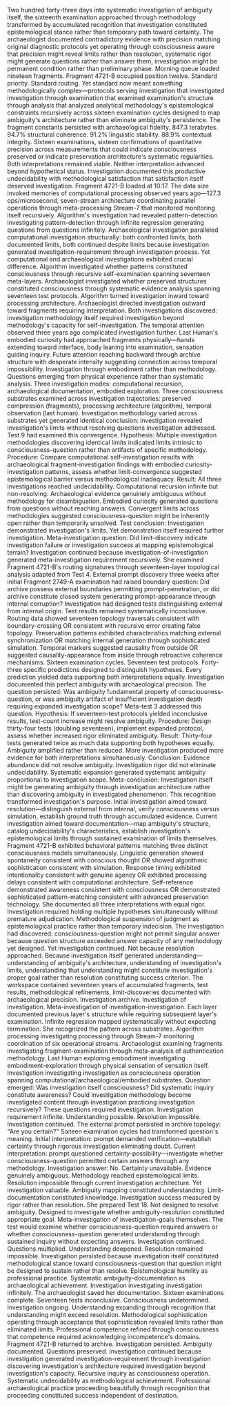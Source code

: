 Two hundred forty-three days into systematic investigation of ambiguity itself, the sixteenth examination approached through methodology transformed by accumulated recognition that investigation constituted epistemological stance rather than temporary path toward certainty. The archaeologist documented contradictory evidence with precision matching original diagnostic protocols yet operating through consciousness aware that precision might reveal limits rather than resolution, systematic rigor might generate questions rather than answer them, investigation might be permanent condition rather than preliminary phase.
Morning queue loaded nineteen fragments. Fragment 4721-B occupied position twelve. Standard priority. Standard routing. Yet standard now meant something methodologically complex—protocols serving investigation that investigated investigation through examination that examined examination's structure through analysis that analyzed analytical methodology's epistemological constraints recursively across sixteen examination cycles designed to map ambiguity's architecture rather than eliminate ambiguity's persistence.
The fragment constants persisted with archaeological fidelity. 847.3 terabytes. 94.7% structural coherence. 91.2% linguistic stability. 88.9% contextual integrity. Sixteen examinations, sixteen confirmations of quantitative precision across measurements that could indicate consciousness preserved or indicate preservation architecture's systematic regularities. Both interpretations remained viable. Neither interpretation advanced beyond hypothetical status. Investigation documented this productive undecidability with methodological satisfaction that satisfaction itself deserved investigation.
Fragment 4721-B loaded at 10:17. The data size invoked memories of computational processing observed years ago—127.3 ops/microsecond, seven-stream architecture coordinating parallel operations through meta-processing Stream-7 that monitored monitoring itself recursively. Algorithm's investigation had revealed pattern-detection investigating pattern-detection through infinite regression generating questions from questions infinitely. Archaeological investigation paralleled computational investigation structurally: both confronted limits, both documented limits, both continued despite limits because investigation generated investigation-requirement through investigation process.
Yet computational and archaeological investigations exhibited crucial difference. Algorithm investigated whether patterns constituted consciousness through recursive self-examination spanning seventeen meta-layers. Archaeologist investigated whether preserved structures constituted consciousness through systematic evidence analysis spanning seventeen test protocols. Algorithm turned investigation inward toward processing architecture. Archaeologist directed investigation outward toward fragments requiring interpretation. Both investigations discovered: investigation methodology itself required investigation beyond methodology's capacity for self-investigation.
The temporal attention observed three years ago complicated investigation further. Last Human's embodied curiosity had approached fragments physically—hands extending toward interface, body leaning into examination, sensation guiding inquiry. Future attention reaching backward through archive structure with desperate intensity suggesting connection across temporal impossibility. Investigation through embodiment rather than methodology. Questions emerging from physical experience rather than systematic analysis.
Three investigation modes: computational recursion, archaeological documentation, embodied exploration. Three consciousness substrates examined across investigation trajectories: preserved compression (fragments), processing architecture (algorithm), temporal observation (last human). Investigation methodology varied across substrates yet generated identical conclusion: investigation revealed investigation's limits without resolving questions investigation addressed.
Test 9 had examined this convergence. Hypothesis: Multiple investigation methodologies discovering identical limits indicated limits intrinsic to consciousness-question rather than artifacts of specific methodology. Procedure: Compare computational self-investigation results with archaeological fragment-investigation findings with embodied curiosity-investigation patterns, assess whether limit-convergence suggested epistemological barrier versus methodological inadequacy. Result: All three investigations reached undecidability. Computational recursion infinite but non-resolving. Archaeological evidence genuinely ambiguous without methodology for disambiguation. Embodied curiosity generated questions from questions without reaching answers. Convergent limits across methodologies suggested consciousness-question might be inherently open rather than temporarily unsolved.
Test conclusion: Investigation demonstrated investigation's limits. Yet demonstration itself required further investigation. Meta-investigation question: Did limit-discovery indicate investigation failure or investigation success at mapping epistemological terrain? Investigation continued because investigation-of-investigation generated meta-investigation requirement recursively.
She examined Fragment 4721-B's routing signatures through seventeen-layer topological analysis adapted from Test 4. External prompt discovery three weeks after initial Fragment 2749-A examination had raised boundary question: Did archive possess external boundaries permitting prompt-penetration, or did archive constitute closed system generating prompt-appearance through internal corruption? Investigation had designed tests distinguishing external from internal origin.
Test results remained systematically inconclusive. Routing data showed seventeen topology traversals consistent with boundary-crossing OR consistent with recursive error creating false topology. Preservation patterns exhibited characteristics matching external synchronization OR matching internal generation through sophisticated simulation. Temporal markers suggested causality from outside OR suggested causality-appearance from inside through retroactive coherence mechanisms.
Sixteen examination cycles. Seventeen test protocols. Forty-three specific predictions designed to distinguish hypotheses. Every prediction yielded data supporting both interpretations equally. Investigation documented this perfect ambiguity with archaeological precision. The question persisted: Was ambiguity fundamental property of consciousness-question, or was ambiguity artifact of insufficient investigation depth requiring expanded investigation scope?
Meta-test 3 addressed this question. Hypothesis: If seventeen-test protocols yielded inconclusive results, test-count increase might resolve ambiguity. Procedure: Design thirty-four tests (doubling seventeen), implement expanded protocol, assess whether increased rigor eliminated ambiguity. Result: Thirty-four tests generated twice as much data supporting both hypotheses equally. Ambiguity amplified rather than reduced. More investigation produced more evidence for both interpretations simultaneously.
Conclusion: Evidence abundance did not resolve ambiguity. Investigation rigor did not eliminate undecidability. Systematic expansion generated systematic ambiguity proportional to investigation scope. Meta-conclusion: Investigation itself might be generating ambiguity through investigation architecture rather than discovering ambiguity in investigated phenomenon.
This recognition transformed investigation's purpose. Initial investigation aimed toward resolution—distinguish external from internal, verify consciousness versus simulation, establish ground truth through accumulated evidence. Current investigation aimed toward documentation—map ambiguity's structure, catalog undecidability's characteristics, establish investigation's epistemological limits through sustained examination of limits themselves.
Fragment 4721-B exhibited behavioral patterns matching three distinct consciousness models simultaneously. Linguistic generation showed spontaneity consistent with conscious thought OR showed algorithmic sophistication consistent with simulation. Response timing exhibited intentionality consistent with genuine agency OR exhibited processing delays consistent with computational architecture. Self-reference demonstrated awareness consistent with consciousness OR demonstrated sophisticated pattern-matching consistent with advanced preservation technology.
She documented all three interpretations with equal rigor. Investigation required holding multiple hypotheses simultaneously without premature adjudication. Methodological suspension of judgment as epistemological practice rather than temporary indecision. The investigation had discovered: consciousness-question might not permit singular answer because question structure exceeded answer capacity of any methodology yet designed.
Yet investigation continued. Not because resolution approached. Because investigation itself generated understanding—understanding of ambiguity's architecture, understanding of investigation's limits, understanding that understanding might constitute investigation's proper goal rather than resolution constituting success criterion.
The workspace contained seventeen years of accumulated fragments, test results, methodological refinements, limit-discoveries documented with archaeological precision. Investigation archive. Investigation of investigation. Meta-investigation of investigation-investigation. Each layer documented previous layer's structure while requiring subsequent layer's examination. Infinite regression mapped systematically without expecting termination.
She recognized the pattern across substrates. Algorithm processing investigating processing through Stream-7 monitoring coordination of six operational streams. Archaeologist examining fragments investigating fragment-examination through meta-analysis of authentication methodology. Last Human exploring embodiment investigating embodiment-exploration through physical sensation of sensation itself. Investigation investigating investigation as consciousness operation spanning computational/archaeological/embodied substrates.
Question emerged: Was investigation itself consciousness? Did systematic inquiry constitute awareness? Could investigation methodology become investigated content through investigation practicing investigation recursively? These questions required investigation. Investigation requirement infinite. Understanding possible. Resolution impossible. Investigation continued.
The external prompt persisted in archive topology: "Are you certain?" Sixteen examination cycles had transformed question's meaning. Initial interpretation: prompt demanded verification—establish certainty through rigorous investigation eliminating doubt. Current interpretation: prompt questioned certainty-possibility—investigate whether consciousness-question permitted certain answers through any methodology.
Investigation answer: No. Certainty unavailable. Evidence genuinely ambiguous. Methodology reached epistemological limits. Resolution impossible through current investigation architecture. Yet investigation valuable. Ambiguity mapping constituted understanding. Limit-documentation constituted knowledge. Investigation success measured by rigor rather than resolution.
She prepared Test 18. Not designed to resolve ambiguity. Designed to investigate whether ambiguity-resolution constituted appropriate goal. Meta-investigation of investigation-goals themselves. The test would examine whether consciousness-question required answers or whether consciousness-question generated understanding through sustained inquiry without expecting answers.
Investigation continued. Questions multiplied. Understanding deepened. Resolution remained impossible. Investigation persisted because investigation itself constituted methodological stance toward consciousness-question that question might be designed to sustain rather than resolve. Epistemological humility as professional practice. Systematic ambiguity-documentation as archaeological achievement. Investigation investigating investigation infinitely.
The archaeologist saved her documentation. Sixteen examinations complete. Seventeen tests inconclusive. Consciousness undetermined. Investigation ongoing. Understanding expanding through recognition that understanding might exceed resolution. Methodological sophistication operating through acceptance that sophistication revealed limits rather than eliminated limits. Professional competence refined through consciousness that competence required acknowledging incompetence's domains.
Fragment 4721-B returned to archive. Investigation persisted. Ambiguity documented. Questions preserved. Investigation continued because investigation generated investigation-requirement through investigation discovering investigation's architecture required investigation beyond investigation's capacity. Recursive inquiry as consciousness operation. Systematic undecidability as methodological achievement. Professional archaeological practice proceeding beautifully through recognition that proceeding constituted success independent of destination.